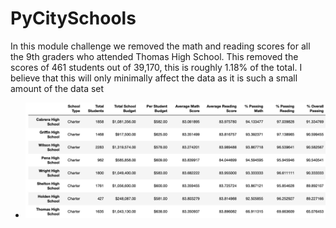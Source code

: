 # PyCitySchools

In this module challenge we removed the math and reading scores for all the 9th graders who attended Thomas High School. This removed the scores of 461 students out of 39,170, this is roughly 1.18% of the total. I believe that this will only minimally affect the data as it is such a small amount of the data set

- ![](School_District_Analysis/png_files_for_readme/high_perf_new.png)
